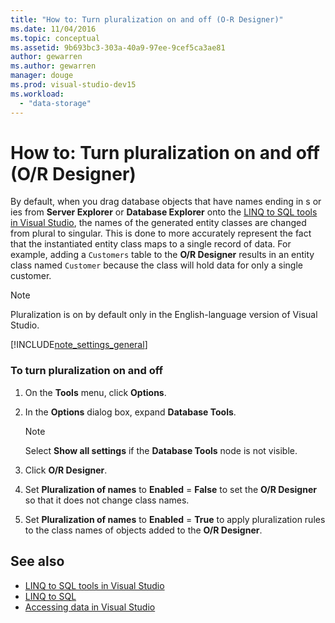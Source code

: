```yaml
---
title: "How to: Turn pluralization on and off (O-R Designer)"
ms.date: 11/04/2016
ms.topic: conceptual
ms.assetid: 9b693bc3-303a-40a9-97ee-9cef5ca3ae81
author: gewarren
ms.author: gewarren
manager: douge
ms.prod: visual-studio-dev15
ms.workload:
  - "data-storage"
---
```

# How to: Turn pluralization on and off (O/R Designer)
By default, when you drag database objects that have names ending in s or ies from **Server Explorer** or **Database Explorer** onto the [LINQ to SQL tools in Visual Studio](../data-tools/linq-to-sql-tools-in-visual-studio2.md), the names of the generated entity classes are changed from plural to singular. This is done to more accurately represent the fact that the instantiated entity class maps to a single record of data. For example, adding a `Customers` table to the **O/R Designer** results in an entity class named `Customer` because the class will hold data for only a single customer.

> [!NOTE]
>  Pluralization is on by default only in the English-language version of Visual Studio.

[!INCLUDE[note_settings_general](../data-tools/includes/note_settings_general_md.md)]

### To turn pluralization on and off

1.  On the **Tools** menu, click **Options**.

2.  In the **Options** dialog box, expand **Database Tools**.

    > [!NOTE]
    >  Select **Show all settings** if the **Database Tools** node is not visible.

3.  Click **O/R Designer**.

4.  Set **Pluralization of names** to **Enabled** = **False** to set the **O/R Designer** so that it does not change class names.

5.  Set **Pluralization of names** to **Enabled** = **True** to apply pluralization rules to the class names of objects added to the **O/R Designer**.

## See also

- [LINQ to SQL tools in Visual Studio](../data-tools/linq-to-sql-tools-in-visual-studio2.md)
- [LINQ to SQL](/dotnet/framework/data/adonet/sql/linq/index)
- [Accessing data in Visual Studio](../data-tools/accessing-data-in-visual-studio.md)